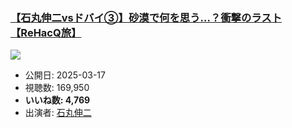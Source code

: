 ### [【石丸伸二vsドバイ③】砂漠で何を思う…？衝撃のラスト【ReHacQ旅】](https://www.youtube.com/watch?v=fk-rs7gdaxM)
[![](https://img.youtube.com/vi/fk-rs7gdaxM/sddefault.jpg)](https://www.youtube.com/watch?v=fk-rs7gdaxM)
-   公開日: 2025-03-17
-   視聴数: 169,950
-   **いいね数: 4,769**
-   出演者: [石丸伸二](/rehacq_fan/people/石丸伸二 "wikilink")
